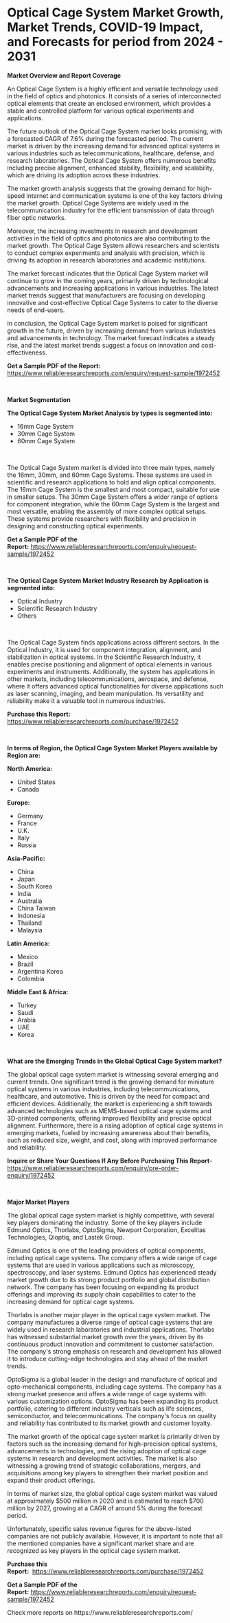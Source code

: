 <p><h1>Optical Cage System Market Growth, Market Trends, COVID-19 Impact, and Forecasts for period from 2024 - 2031</h1></p><p><strong>Market Overview and Report Coverage</strong></p>
<p><p>An Optical Cage System is a highly efficient and versatile technology used in the field of optics and photonics. It consists of a series of interconnected optical elements that create an enclosed environment, which provides a stable and controlled platform for various optical experiments and applications.</p><p>The future outlook of the Optical Cage System market looks promising, with a forecasted CAGR of 7.6% during the forecasted period. The current market is driven by the increasing demand for advanced optical systems in various industries such as telecommunications, healthcare, defense, and research laboratories. The Optical Cage System offers numerous benefits including precise alignment, enhanced stability, flexibility, and scalability, which are driving its adoption across these industries.</p><p>The market growth analysis suggests that the growing demand for high-speed internet and communication systems is one of the key factors driving the market growth. Optical Cage Systems are widely used in the telecommunication industry for the efficient transmission of data through fiber optic networks.</p><p>Moreover, the increasing investments in research and development activities in the field of optics and photonics are also contributing to the market growth. The Optical Cage System allows researchers and scientists to conduct complex experiments and analysis with precision, which is driving its adoption in research laboratories and academic institutions.</p><p>The market forecast indicates that the Optical Cage System market will continue to grow in the coming years, primarily driven by technological advancements and increasing applications in various industries. The latest market trends suggest that manufacturers are focusing on developing innovative and cost-effective Optical Cage Systems to cater to the diverse needs of end-users.</p><p>In conclusion, the Optical Cage System market is poised for significant growth in the future, driven by increasing demand from various industries and advancements in technology. The market forecast indicates a steady rise, and the latest market trends suggest a focus on innovation and cost-effectiveness.</p></p>
<p><strong>Get a Sample PDF of the Report:</strong> <a href="https://www.reliableresearchreports.com/enquiry/request-sample/1972452">https://www.reliableresearchreports.com/enquiry/request-sample/1972452</a></p>
<p>&nbsp;</p>
<p><strong>Market Segmentation</strong></p>
<p><strong>The Optical Cage System Market Analysis by types is segmented into:</strong></p>
<p><ul><li>16mm Cage System</li><li>30mm Cage System</li><li>60mm Cage System</li></ul></p>
<p>&nbsp;</p>
<p><p>The Optical Cage System market is divided into three main types, namely the 16mm, 30mm, and 60mm Cage Systems. These systems are used in scientific and research applications to hold and align optical components. The 16mm Cage System is the smallest and most compact, suitable for use in smaller setups. The 30mm Cage System offers a wider range of options for component integration, while the 60mm Cage System is the largest and most versatile, enabling the assembly of more complex optical setups. These systems provide researchers with flexibility and precision in designing and constructing optical experiments.</p></p>
<p><strong>Get a Sample PDF of the Report:</strong>&nbsp;<a href="https://www.reliableresearchreports.com/enquiry/request-sample/1972452">https://www.reliableresearchreports.com/enquiry/request-sample/1972452</a></p>
<p>&nbsp;</p>
<p><strong>The Optical Cage System Market Industry Research by Application is segmented into:</strong></p>
<p><ul><li>Optical Industry</li><li>Scientific Research Industry</li><li>Others</li></ul></p>
<p>&nbsp;</p>
<p><p>The Optical Cage System finds applications across different sectors. In the Optical Industry, it is used for component integration, alignment, and stabilization in optical systems. In the Scientific Research Industry, it enables precise positioning and alignment of optical elements in various experiments and instruments. Additionally, the system has applications in other markets, including telecommunications, aerospace, and defense, where it offers advanced optical functionalities for diverse applications such as laser scanning, imaging, and beam manipulation. Its versatility and reliability make it a valuable tool in numerous industries.</p></p>
<p><strong>Purchase this Report:</strong>&nbsp; <a href="https://www.reliableresearchreports.com/purchase/1972452">https://www.reliableresearchreports.com/purchase/1972452</a></p>
<p>&nbsp;</p>
<p><strong>In terms of Region, the Optical Cage System Market Players available by Region are:</strong></p>
<p>
    <p> <strong> North America: </strong>
        <ul>
            <li>United States</li>
            <li>Canada</li>
        </ul>
        </p> 
    <p> <strong> Europe: </strong>
        <ul>
            <li>Germany</li>
            <li>France</li>
            <li>U.K.</li>
            <li>Italy</li>
            <li>Russia</li>
        </ul>
        </p> 
    <p> <strong> Asia-Pacific: </strong>
        <ul>
            <li>China</li>
            <li>Japan</li>
            <li>South Korea</li>
            <li>India</li>
            <li>Australia</li>
            <li>China Taiwan</li>
            <li>Indonesia</li>
            <li>Thailand</li>
            <li>Malaysia</li>
        </ul>
        </p> 
    <p> <strong> Latin America: </strong>
        <ul>
            <li>Mexico</li>
            <li>Brazil</li>
            <li>Argentina Korea</li>
            <li>Colombia</li>
        </ul>
        </p> 
    <p> <strong> Middle East & Africa: </strong>
        <ul>
            <li>Turkey</li>
            <li>Saudi</li>
            <li>Arabia</li>
            <li>UAE</li>
            <li>Korea</li>
        </ul>
    </p>
    </p>
<p>&nbsp;</p>
<p><strong>What are the Emerging Trends in the Global Optical Cage System market?</strong></p>
<p><p>The global optical cage system market is witnessing several emerging and current trends. One significant trend is the growing demand for miniature optical systems in various industries, including telecommunications, healthcare, and automotive. This is driven by the need for compact and efficient devices. Additionally, the market is experiencing a shift towards advanced technologies such as MEMS-based optical cage systems and 3D-printed components, offering improved flexibility and precise optical alignment. Furthermore, there is a rising adoption of optical cage systems in emerging markets, fueled by increasing awareness about their benefits, such as reduced size, weight, and cost, along with improved performance and reliability.</p></p>
<p><strong>Inquire or Share Your Questions If Any Before Purchasing This Report</strong>- <a href="https://www.reliableresearchreports.com/enquiry/pre-order-enquiry/1972452">https://www.reliableresearchreports.com/enquiry/pre-order-enquiry/1972452</a></p>
<p>&nbsp;</p>
<p><strong>Major Market Players</strong></p>
<p><p>The global optical cage system market is highly competitive, with several key players dominating the industry. Some of the key players include Edmund Optics, Thorlabs, OptoSigma, Newport Corporation, Excelitas Technologies, Qioptiq, and Lastek Group.</p><p>Edmund Optics is one of the leading providers of optical components, including optical cage systems. The company offers a wide range of cage systems that are used in various applications such as microscopy, spectroscopy, and laser systems. Edmund Optics has experienced steady market growth due to its strong product portfolio and global distribution network. The company has been focusing on expanding its product offerings and improving its supply chain capabilities to cater to the increasing demand for optical cage systems.</p><p>Thorlabs is another major player in the optical cage system market. The company manufactures a diverse range of optical cage systems that are widely used in research laboratories and industrial applications. Thorlabs has witnessed substantial market growth over the years, driven by its continuous product innovation and commitment to customer satisfaction. The company's strong emphasis on research and development has allowed it to introduce cutting-edge technologies and stay ahead of the market trends. </p><p>OptoSigma is a global leader in the design and manufacture of optical and opto-mechanical components, including cage systems. The company has a strong market presence and offers a wide range of cage systems with various customization options. OptoSigma has been expanding its product portfolio, catering to different industry verticals such as life sciences, semiconductor, and telecommunications. The company's focus on quality and reliability has contributed to its market growth and customer loyalty.</p><p>The market growth of the optical cage system market is primarily driven by factors such as the increasing demand for high-precision optical systems, advancements in technologies, and the rising adoption of optical cage systems in research and development activities. The market is also witnessing a growing trend of strategic collaborations, mergers, and acquisitions among key players to strengthen their market position and expand their product offerings.</p><p>In terms of market size, the global optical cage system market was valued at approximately $500 million in 2020 and is estimated to reach $700 million by 2027, growing at a CAGR of around 5% during the forecast period.</p><p>Unfortunately, specific sales revenue figures for the above-listed companies are not publicly available. However, it is important to note that all the mentioned companies have a significant market share and are recognized as key players in the optical cage system market.</p></p>
<p><strong>Purchase this Report:</strong>&nbsp;&nbsp;<a href="https://www.reliableresearchreports.com/purchase/1972452">https://www.reliableresearchreports.com/purchase/1972452</a></p>
<p></p>
<p><strong>Get a Sample PDF of the Report:</strong>&nbsp;<a href="https://www.reliableresearchreports.com/enquiry/request-sample/1972452">https://www.reliableresearchreports.com/enquiry/request-sample/1972452</a></p>
<p>Check more reports on https://www.reliableresearchreports.com/</p>